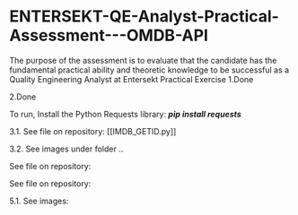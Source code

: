 # ENTERSEKT-QE-Analyst-Practical-Assessment---OMDB-API
The purpose of the assessment is to evaluate that the candidate has the fundamental practical ability and theoretic knowledge to be successful as a Quality Engineering Analyst at Entersekt
Practical Exercise
1.Done

2.Done

To run, Install the Python Requests library: ***pip install requests***

3.1. See file on repository: [[IMDB_GETID.py]]

3.2. See images under folder ..

See file on repository: 

See file on repository: 

5.1. See images: 
